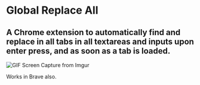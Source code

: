 # Global Replace All

## A Chrome extension to automatically find and replace in **all tabs** in **all textareas and inputs** upon **enter** press, and as soon as a tab is loaded.

![GIF Screen Capture from Imgur](https://i.imgur.com/llc9Cog.gif)

Works in Brave also.